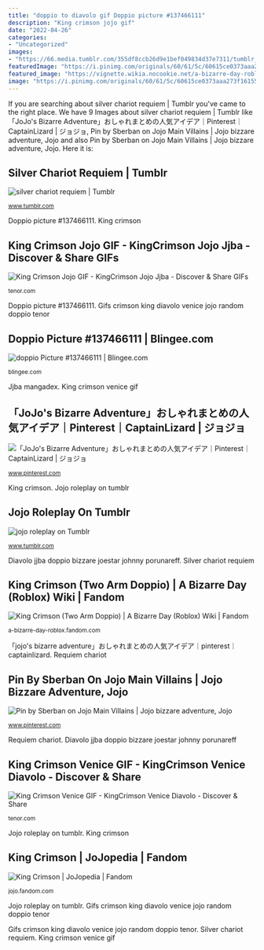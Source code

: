 ```yaml
---
title: "doppio to diavolo gif Doppio picture #137466111"
description: "King crimson jojo gif"
date: "2022-04-26"
categories:
- "Uncategorized"
images:
- "https://66.media.tumblr.com/355df8ccb26d9e1bef049834d37e7311/tumblr_pt3x4mVicU1sxfvy5o1_500.gifv"
featuredImage: "https://i.pinimg.com/originals/60/61/5c/60615ce0373aaa273f161559cf934b55.gif"
featured_image: "https://vignette.wikia.nocookie.net/a-bizarre-day-roblox/images/7/7f/TADKC1R.gif/revision/latest/scale-to-width-down/185?cb=20200809174042"
image: "https://i.pinimg.com/originals/60/61/5c/60615ce0373aaa273f161559cf934b55.gif"
---
```


If you are searching about silver chariot requiem | Tumblr you've came to the right place. We have 9 Images about silver chariot requiem | Tumblr like 「JoJo&#039;s Bizarre Adventure」おしゃれまとめの人気アイデア｜Pinterest｜CaptainLizard | ジョジョ, Pin by Sberban on Jojo Main Villains | Jojo bizzare adventure, Jojo and also Pin by Sberban on Jojo Main Villains | Jojo bizzare adventure, Jojo. Here it is:

## Silver Chariot Requiem | Tumblr

![silver chariot requiem | Tumblr](https://66.media.tumblr.com/355df8ccb26d9e1bef049834d37e7311/tumblr_pt3x4mVicU1sxfvy5o1_500.gifv "Diavolo jjba doppio bizzare joestar johnny porunareff")

<small>www.tumblr.com</small>

Doppio picture #137466111. King crimson

## King Crimson Jojo GIF - KingCrimson Jojo Jjba - Discover &amp; Share GIFs

![King Crimson Jojo GIF - KingCrimson Jojo Jjba - Discover &amp; Share GIFs](https://media.tenor.com/images/e0104093537e71997d04f36697d5f340/tenor.gif "Pin by sberban on jojo main villains")

<small>tenor.com</small>

Doppio picture #137466111. Gifs crimson king diavolo venice jojo random doppio tenor

## Doppio Picture #137466111 | Blingee.com

![doppio Picture #137466111 | Blingee.com](http://image.blingee.com/images19/content/output/000/000/000/831/857090892_106708.gif "Requiem chariot")

<small>blingee.com</small>

Jjba mangadex. King crimson venice gif

## 「JoJo&#039;s Bizarre Adventure」おしゃれまとめの人気アイデア｜Pinterest｜CaptainLizard | ジョジョ

![「JoJo&#039;s Bizarre Adventure」おしゃれまとめの人気アイデア｜Pinterest｜CaptainLizard | ジョジョ](https://i.pinimg.com/originals/85/b3/b4/85b3b447266fbdc2d7b8f3a75dfae9d9.gif "Doppio picture #137466111")

<small>www.pinterest.com</small>

King crimson. Jojo roleplay on tumblr

## Jojo Roleplay On Tumblr

![jojo roleplay on Tumblr](https://66.media.tumblr.com/d388fe83ae90f83025d13e4e52f8f8f7/d944d26c1675cb82-d4/s540x810/7076c9fc0847b0f9394d41ae7e6cc618c3eba262.gif "Silver chariot requiem")

<small>www.tumblr.com</small>

Diavolo jjba doppio bizzare joestar johnny porunareff. Silver chariot requiem

## King Crimson (Two Arm Doppio) | A Bizarre Day (Roblox) Wiki | Fandom

![King Crimson (Two Arm Doppio) | A Bizarre Day (Roblox) Wiki | Fandom](https://vignette.wikia.nocookie.net/a-bizarre-day-roblox/images/7/7f/TADKC1R.gif/revision/latest/scale-to-width-down/185?cb=20200809174042 "Silver chariot requiem")

<small>a-bizarre-day-roblox.fandom.com</small>

「jojo&#039;s bizarre adventure」おしゃれまとめの人気アイデア｜pinterest｜captainlizard. Requiem chariot

## Pin By Sberban On Jojo Main Villains | Jojo Bizzare Adventure, Jojo

![Pin by Sberban on Jojo Main Villains | Jojo bizzare adventure, Jojo](https://i.pinimg.com/originals/60/61/5c/60615ce0373aaa273f161559cf934b55.gif "「jojo&#039;s bizarre adventure」おしゃれまとめの人気アイデア｜pinterest｜captainlizard")

<small>www.pinterest.com</small>

Requiem chariot. Diavolo jjba doppio bizzare joestar johnny porunareff

## King Crimson Venice GIF - KingCrimson Venice Diavolo - Discover &amp; Share

![King Crimson Venice GIF - KingCrimson Venice Diavolo - Discover &amp; Share](https://media1.tenor.com/images/1a0a39718096d1fcfe2ad3771f705a5d/tenor.gif?itemid=14345038 "Silver chariot requiem")

<small>tenor.com</small>

Jojo roleplay on tumblr. King crimson

## King Crimson | JoJopedia | Fandom

![King Crimson | JoJopedia | Fandom](https://vignette.wikia.nocookie.net/jojo/images/6/6b/Kingcrimsonanime.gif/revision/latest?cb=20190517135706&amp;path-prefix=pl "Pin by sberban on jojo main villains")

<small>jojo.fandom.com</small>

Jojo roleplay on tumblr. Gifs crimson king diavolo venice jojo random doppio tenor

Gifs crimson king diavolo venice jojo random doppio tenor. Silver chariot requiem. King crimson venice gif
